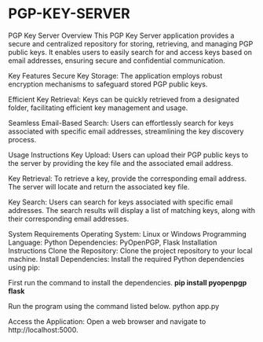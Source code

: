 # PGP-KEY-SERVER
PGP Key Server
Overview
This PGP Key Server application provides a secure and centralized repository for storing, retrieving, and managing PGP public keys. It enables users to easily search for and access keys based on email addresses, ensuring secure and confidential communication.

Key Features
Secure Key Storage: The application employs robust encryption mechanisms to safeguard stored PGP public keys.

Efficient Key Retrieval: Keys can be quickly retrieved from a designated folder, facilitating efficient key management and usage.

Seamless Email-Based Search: Users can effortlessly search for keys associated with specific email addresses, streamlining the key discovery process.

Usage Instructions
Key Upload: Users can upload their PGP public keys to the server by providing the key file and the associated email address.

Key Retrieval: To retrieve a key, provide the corresponding email address. The server will locate and return the associated key file.

Key Search: Users can search for keys associated with specific email addresses. The search results will display a list of matching keys, along with their corresponding email addresses.

System Requirements
Operating System: Linux or Windows
Programming Language: Python
Dependencies: PyOpenPGP, Flask
Installation Instructions
Clone the Repository: Clone the project repository to your local machine.
Install Dependencies: Install the required Python dependencies using pip:


First run the command to install the dependencies.
**pip install pyopenpgp flask**

Run the program using the command listed below.
python app.py

Access the Application: Open a web browser and navigate to http://localhost:5000.
